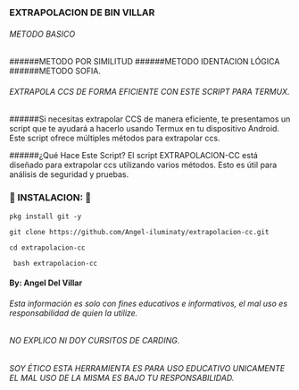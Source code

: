 ### EXTRAPOLACION DE BIN VILLAR

###### METODO BASICO 
######METODO POR SIMILITUD 
######METODO IDENTACION LÓGICA
######METODO SOFIA.

###### EXTRAPOLA CCS DE FORMA EFICIENTE CON ESTE SCRIPT PARA TERMUX.

######Si necesitas extrapolar CCS de manera eficiente, te presentamos un script que te ayudará a hacerlo usando Termux en tu dispositivo Android. Este script ofrece múltiples métodos para extrapolar ccs.

######¿Qué Hace Este Script? El script EXTRAPOLACION-CC está diseñado para extrapolar ccs utilizando varios métodos. Esto es útil para análisis de seguridad y pruebas.

### 🔮 INSTALACION: 🔮

```
pkg install git -y 

git clone https://github.com/Angel-iluminaty/extrapolacion-cc.git

cd extrapolacion-cc

 bash extrapolacion-cc
```

#### By: Angel Del Villar 


###### Esta información es solo con fines educativos e informativos, el mal uso es responsabilidad de quien la utilize.


######  NO EXPLICO NI DOY CURSITOS DE CARDING.

###### SOY ÉTICO ESTA HERRAMIENTA  ES PARA USO EDUCATIVO UNICAMENTE EL MAL USO DE LA MISMA ES BAJO TU RESPONSABILIDAD.

